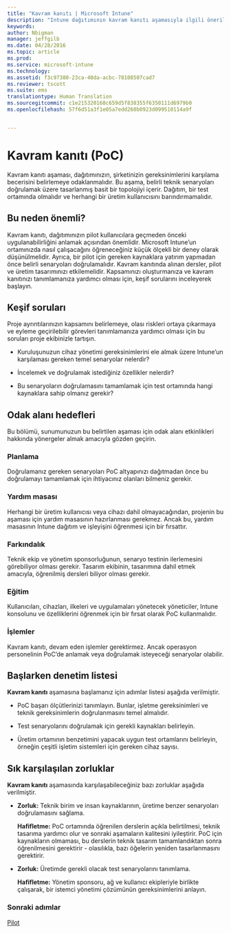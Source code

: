 ```yaml
---
title: "Kavram kanıtı | Microsoft Intune"
description: "Intune dağıtımının kavram kanıtı aşamasıyla ilgili öneriler."
keywords: 
author: Nbigman
manager: jeffgilb
ms.date: 04/28/2016
ms.topic: article
ms.prod: 
ms.service: microsoft-intune
ms.technology: 
ms.assetid: f3c97380-23ca-40da-acbc-78108507cad7
ms.reviewer: tscott
ms.suite: ems
translationtype: Human Translation
ms.sourcegitcommit: c1e215320168c659d5f838355f6350111d6979b0
ms.openlocfilehash: 57f6d51a3f1e05a7edd260b0923d099510114a9f


---
```


# Kavram kanıtı (PoC)
Kavram kanıtı aşaması, dağıtımınızın, şirketinizin gereksinimlerini karşılama becerisini belirlemeye odaklanmalıdır. Bu aşama, belirli teknik senaryoları doğrulamak üzere tasarlanmış basit bir topolojiyi içerir.  Dağıtım, bir test ortamında olmalıdır ve herhangi bir üretim kullanıcısını barındırmamalıdır.

## Bu neden önemli?
Kavram kanıtı, dağıtımınızın pilot kullanıcılara geçmeden önceki uygulanabilirliğini anlamak açısından önemlidir. Microsoft Intune’un ortamınızda nasıl çalışacağını öğreneceğiniz küçük ölçekli bir deney olarak düşünülmelidir. Ayrıca, bir pilot için gereken kaynaklara yatırım yapmadan önce belirli senaryoları doğrulamalıdır. Kavram kanıtında alınan dersler, pilot ve üretim tasarımınızı etkilemelidir.
Kapsamınızı oluşturmanıza ve kavram kanıtınızı tanımlamanıza yardımcı olması için, keşif sorularını inceleyerek başlayın.

## Keşif soruları
Proje ayrıntılarınızın kapsamını belirlemeye, olası riskleri ortaya çıkarmaya ve eyleme geçirilebilir görevleri tanımlamanıza yardımcı olması için bu soruları proje ekibinizle tartışın.

-   Kuruluşunuzun cihaz yönetimi gereksinimlerini ele almak üzere Intune’un karşılaması gereken temel senaryolar nelerdir?

-   İncelemek ve doğrulamak istediğiniz özellikler nelerdir?

-   Bu senaryoların doğrulamasını tamamlamak için test ortamında hangi kaynaklara sahip olmanız gerekir?

## Odak alanı hedefleri
Bu bölümü, sunumunuzun bu belirtilen aşaması için odak alanı etkinlikleri hakkında yönergeler almak amacıyla gözden geçirin.

### Planlama
Doğrulamanız gereken senaryoları PoC altyapınızı dağıtmadan önce bu doğrulamayı tamamlamak için ihtiyacınız olanları bilmeniz gerekir.

### Yardım masası
Herhangi bir üretim kullanıcısı veya cihazı dahil olmayacağından, projenin bu aşaması için yardım masasının hazırlanması gerekmez. Ancak bu, yardım masasının Intune dağıtım ve işleyişini öğrenmesi için bir fırsattır.

### Farkındalık
Teknik ekip ve yönetim sponsorluğunun, senaryo testinin ilerlemesini görebiliyor olması gerekir. Tasarım ekibinin, tasarımına dahil etmek amacıyla, öğrenilmiş dersleri biliyor olması gerekir.

### Eğitim
Kullanıcıları, cihazları, ilkeleri ve uygulamaları yönetecek yöneticiler, Intune konsolunu ve özelliklerini öğrenmek için bir fırsat olarak PoC kullanmalıdır.

### İşlemler
Kavram kanıtı, devam eden işlemler gerektirmez. Ancak operasyon personelinin PoC’de anlamak veya doğrulamak isteyeceği senaryolar olabilir.

## Başlarken denetim listesi
**Kavram kanıtı** aşamasına başlamanız için adımlar listesi aşağıda verilmiştir.

-   PoC başarı ölçütlerinizi tanımlayın. Bunlar, işletme gereksinimleri ve teknik gereksinimlerin doğrulanmasını temel almalıdır.

-   Test senaryolarını doğrulamak için gerekli kaynakları belirleyin.

-   Üretim ortamının benzetimini yapacak uygun test ortamlarını belirleyin, örneğin çeşitli işletim sistemleri için gereken cihaz sayısı.

## Sık karşılaşılan zorluklar
**Kavram kanıtı** aşamasında karşılaşabileceğiniz bazı zorluklar aşağıda verilmiştir.

-   **Zorluk:** Teknik birim ve insan kaynaklarının, üretime benzer senaryoları doğrulamasını sağlama.

    **Hafifletme:** PoC ortamında öğrenilen derslerin açıkla belirtilmesi, teknik tasarıma yardımcı olur ve sonraki aşamaların kalitesini iyileştirir. PoC için kaynakların olmaması, bu derslerin teknik tasarım tamamlandıktan sonra öğrenilmesini gerektirir - olasılıkla, bazı öğelerin yeniden tasarlanmasını gerektirir.

-   **Zorluk:** Üretimde gerekli olacak test senaryolarını tanımlama.

    **Hafifletme:** Yönetim sponsoru, ağ ve kullanıcı ekipleriyle birlikte çalışarak, bir istemci yönetimi çözümünün gereksinimlerini anlayın.

### Sonraki adımlar
[Pilot](pilot.md)



<!--HONumber=Jul16_HO3-->


